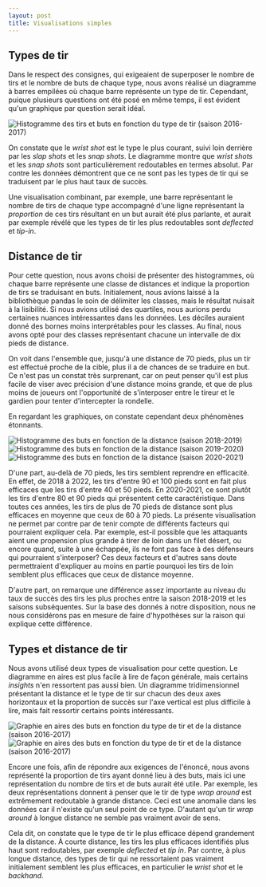 ```yaml
---
layout: post
title: Visualisations simples
---
```


Types de tir
------------

Dans le respect des consignes, qui exigeaient de superposer le nombre de tirs et le nombre de buts de chaque type, nous avons réalisé un diagramme à barres empilées où chaque barre représente un type de tir. Cependant, puique plusieurs questions ont été posé en même temps, il est évident qu'un graphique par question serait idéal.

![Histogramme des tirs et buts en fonction du type de tir (saison 2016-2017)](figures/q5-1.png)

On constate que le *wrist shot* est le type le plus courant, suivi loin derrière par les *slap shots* et les *snap shots*. Le diagramme montre que *wrist shots* et les *snap shots* sont particulièrement redoutables en termes absolut. Par contre les données démontrent que ce ne sont pas les types de tir qui se traduisent par le plus haut taux de succès.

Une visualisation combinant, par exemple, une barre représentant le nombre de tirs de chaque type accompagné d'une ligne représentant la *proportion* de ces tirs résultant en un but aurait été plus parlante, et aurait par exemple révélé que les types de tir les plus redoutables sont *deflected* et *tip-in*.

Distance de tir
---------------

Pour cette question, nous avons choisi de présenter des histogrammes, où chaque barre représente une classe de distances et indique la proportion de tirs se traduisant en buts. Initialement, nous avions laissé à la bibliothèque pandas le soin  de délimiter les classes, mais le résultat nuisait à la lisibilité. Si nous avions utilisé des quartiles, nous aurions perdu certaines nuances intéressantes dans les données. Les déciles auraient donné des bornes moins interprétables pour les classes. Au final, nous avons opté pour des classes représentant chacune un intervalle de dix pieds de distance.

On voit dans l'ensemble que, jusqu'à une distance de 70 pieds, plus un tir est effectué proche de la cible, plus il a de chances de se traduire en but. Ce n'est pas un constat très surprenant, car on peut penser qu'il est plus facile de viser avec précision d'une distance moins grande, et que de plus moins de joueurs ont l'opportunité de s'interposer entre le tireur et le gardien pour tenter d'intercepter la rondelle.

En regardant les graphiques, on constate cependant deux phénomènes étonnants.

![Histogramme des buts en fonction de la distance (saison 2018-2019)](figures/q5-2-20182019.png)
![Histogramme des buts en fonction de la distance (saison 2019-2020)](figures/q5-2-20192020.png)
![Histogramme des buts en fonction de la distance (saison 2020-2021)](figures/q5-2-20202021.png)

D'une part, au-delà de 70 pieds, les tirs semblent reprendre en efficacité. En effet, de 2018 à 2022, les tirs d'entre 90 et 100 pieds sont en fait plus efficaces que les tirs d'entre 40 et 50 pieds. En 2020-2021, ce sont plutôt les tirs d'entre 80 et 90 pieds qui présentent cette caractéristique. Dans toutes ces années, les tirs de plus de 70 pieds de distance sont plus efficaces en moyenne que ceux de 60 à 70 pieds. La présente visualisation ne permet par contre par de tenir compte de différents facteurs qui pourraient expliquer cela. Par exemple, est-il possible que les attaquants aient une propension plus grande à tirer de loin dans un filet désert, ou encore quand, suite à une échappée, ils ne font pas face à des défenseurs qui pourraient s'interposer? Ces deux facteurs et d'autres sans doute permettraient d'expliquer au moins en partie pourquoi les tirs de loin semblent plus efficaces que ceux de distance moyenne.

D'autre part, on remarque une différence assez importante au niveau du taux de succès des tirs les plus proches entre la saison 2018-2019 et les saisons subséquentes. Sur la base des donnés à notre disposition, nous ne nous considérons pas en mesure de faire d'hypothèses sur la raison qui explique cette différence.

Types et distance de tir
------------------------

Nous avons utilisé deux types de visualisation pour cette question. Le diagramme en aires est plus facile à lire de façon générale, mais certains *insights* n'en ressortent pas aussi bien. Un diagramme tridimensionnel présentant la distance et le type de tir sur chacun des deux axes horizontaux et la proportion de succès sur l'axe vertical est plus difficile à lire, mais fait ressortir certains points intéressants.

![Graphie en aires des buts en fonction du type de tir et de la distance (saison 2016-2017)](figures/q5-3.png)
![Graphie en aires des buts en fonction du type de tir et de la distance (saison 2016-2017)](figures/q5-3-stacked.png)

Encore une fois, afin de répondre aux exigences de l'énoncé, nous avons représenté la proportion de tirs ayant donné lieu à des buts, mais ici une représentation du nombre de tirs et de buts aurait été utile. Par exemple, les deux représentations donnent à penser que le tir de type *wrap around* est extrêmement redoutable à grande distance. Ceci est une anomalie dans les données car il n'existe qu'un seul point de ce type. D'autant qu'un tir *wrap around* à longue distance ne semble pas vraiment avoir de sens.

Cela dit, on constate que le type de tir le plus efficace dépend grandement de la distance. À courte distance, les tirs les plus efficaces identifiés plus haut sont redoutables, par exemple *deflected* et *tip in*. Par contre, à plus longue distance, des types de tir qui ne ressortaient pas vraiment initialement semblent les plus efficaces, en particulier le *wrist shot* et le *backhand*.



